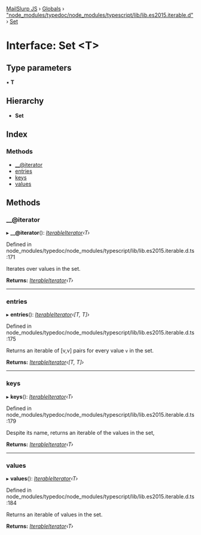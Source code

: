 [MailSlurp JS](../README.md) › [Globals](../globals.md) › ["node_modules/typedoc/node_modules/typescript/lib/lib.es2015.iterable.d"](../modules/_node_modules_typedoc_node_modules_typescript_lib_lib_es2015_iterable_d_.md) › [Set](_node_modules_typedoc_node_modules_typescript_lib_lib_es2015_iterable_d_.set.md)

# Interface: Set <**T**>

## Type parameters

▪ **T**

## Hierarchy

* **Set**

## Index

### Methods

* [__@iterator](_node_modules_typedoc_node_modules_typescript_lib_lib_es2015_iterable_d_.set.md#__@iterator)
* [entries](_node_modules_typedoc_node_modules_typescript_lib_lib_es2015_iterable_d_.set.md#entries)
* [keys](_node_modules_typedoc_node_modules_typescript_lib_lib_es2015_iterable_d_.set.md#keys)
* [values](_node_modules_typedoc_node_modules_typescript_lib_lib_es2015_iterable_d_.set.md#values)

## Methods

###  __@iterator

▸ **__@iterator**(): *[IterableIterator](_node_modules_typedoc_node_modules_typescript_lib_lib_es2015_iterable_d_.iterableiterator.md)‹T›*

Defined in node_modules/typedoc/node_modules/typescript/lib/lib.es2015.iterable.d.ts:171

Iterates over values in the set.

**Returns:** *[IterableIterator](_node_modules_typedoc_node_modules_typescript_lib_lib_es2015_iterable_d_.iterableiterator.md)‹T›*

___

###  entries

▸ **entries**(): *[IterableIterator](_node_modules_typedoc_node_modules_typescript_lib_lib_es2015_iterable_d_.iterableiterator.md)‹[T, T]›*

Defined in node_modules/typedoc/node_modules/typescript/lib/lib.es2015.iterable.d.ts:175

Returns an iterable of [v,v] pairs for every value `v` in the set.

**Returns:** *[IterableIterator](_node_modules_typedoc_node_modules_typescript_lib_lib_es2015_iterable_d_.iterableiterator.md)‹[T, T]›*

___

###  keys

▸ **keys**(): *[IterableIterator](_node_modules_typedoc_node_modules_typescript_lib_lib_es2015_iterable_d_.iterableiterator.md)‹T›*

Defined in node_modules/typedoc/node_modules/typescript/lib/lib.es2015.iterable.d.ts:179

Despite its name, returns an iterable of the values in the set,

**Returns:** *[IterableIterator](_node_modules_typedoc_node_modules_typescript_lib_lib_es2015_iterable_d_.iterableiterator.md)‹T›*

___

###  values

▸ **values**(): *[IterableIterator](_node_modules_typedoc_node_modules_typescript_lib_lib_es2015_iterable_d_.iterableiterator.md)‹T›*

Defined in node_modules/typedoc/node_modules/typescript/lib/lib.es2015.iterable.d.ts:184

Returns an iterable of values in the set.

**Returns:** *[IterableIterator](_node_modules_typedoc_node_modules_typescript_lib_lib_es2015_iterable_d_.iterableiterator.md)‹T›*
